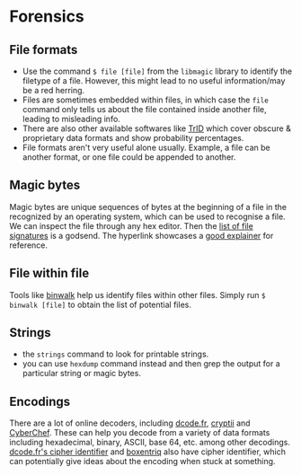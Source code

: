 # Forensics
## File formats
- Use the command `$ file [file]` from the `libmagic` library to identify the filetype of a file. However, this might lead to no useful information/may be a red herring.
- Files are sometimes embedded within files, in which case the `file` command only tells us about the file contained inside another file, leading to misleading info.
- There are also other available softwares like [TrID](https://mark0.net/soft-trid-e.html) which cover obscure & proprietary data formats and show probability percentages.
- File formats aren't very useful alone usually. Example, a file can be another format, or one file could be appended to another.

## Magic bytes
Magic bytes are unique sequences of bytes at the beginning of a file in the recognized by an operating system, which can be used to recognise a file. We can inspect the file through any hex editor. Then the [list of file signatures](https://en.wikipedia.org/wiki/List_of_file_signatures) is a godsend. The hyperlink showcases a [good explainer](https://www.netspi.com/blog/technical-blog/web-application-pentesting/magic-bytes-identifying-common-file-formats-at-a-glance/) for reference.

## File within file
Tools like [binwalk](https://github.com/ReFirmLabs/binwalk) help us identify files within other files. Simply run `$ binwalk [file]` to obtain the list of potential files.

## Strings
- the  `strings` command to look for printable strings.
- you can use `hexdump` command instead and then grep the output for a particular string or magic bytes.

## Encodings
There are a lot of online decoders, including [dcode.fr](https://dcode.fr/), [cryptii](https://cryptii.com) and [CyberChef](https://gchq.github.io/CyberChef/). These can help you decode from a variety of data formats including hexadecimal, binary, ASCII, base 64, etc. among other decodings. [dcode.fr's cipher identifier](https://www.dcode.fr/cipher-identifier) and [boxentriq](https://www.boxentriq.com/code-breaking/cipher-identifier) also have cipher identifier, which can potentially give ideas about the encoding when stuck at something.
